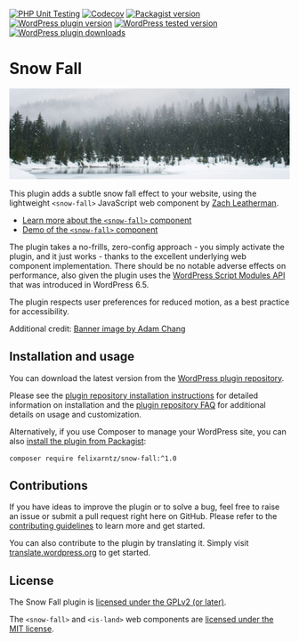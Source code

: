 [![PHP Unit Testing](https://img.shields.io/github/actions/workflow/status/felixarntz/snow-fall/php-test.yml?style=for-the-badge&label=PHP%20Unit%20Testing)](https://github.com/felixarntz/snow-fall/actions/workflows/php-test.yml)
[![Codecov](https://img.shields.io/codecov/c/github/felixarntz/snow-fall?style=for-the-badge)](https://app.codecov.io/github/felixarntz/snow-fall)
[![Packagist version](https://img.shields.io/packagist/v/felixarntz/snow-fall?style=for-the-badge)](https://packagist.org/packages/felixarntz/snow-fall)
[![WordPress plugin version](https://img.shields.io/wordpress/plugin/v/snow-fall?style=for-the-badge)](https://wordpress.org/plugins/snow-fall/)
[![WordPress tested version](https://img.shields.io/wordpress/plugin/tested/snow-fall?style=for-the-badge)](https://wordpress.org/plugins/snow-fall/)
[![WordPress plugin downloads](https://img.shields.io/wordpress/plugin/dt/snow-fall?style=for-the-badge)](https://wordpress.org/plugins/snow-fall/)

# Snow Fall

![Banner for "Snow Fall"](https://github.com/felixarntz/snow-fall/blob/main/.wordpress-org/banner-1544x500.png?raw=true)

This plugin adds a subtle snow fall effect to your website, using the lightweight `<snow-fall>` JavaScript web component by [Zach Leatherman](https://www.zachleat.com).

* [Learn more about the `<snow-fall>` component](https://www.zachleat.com/web/snow-fall)
* [Demo of the `<snow-fall>` component](https://zachleat.github.io/snow-fall/demo.html)

The plugin takes a no-frills, zero-config approach - you simply activate the plugin, and it just works - thanks to the excellent underlying web component implementation. There should be no notable adverse effects on performance, also given the plugin uses the [WordPress Script Modules API](https://make.wordpress.org/core/2024/03/04/script-modules-in-6-5/) that was introduced in WordPress 6.5.

The plugin respects user preferences for reduced motion, as a best practice for accessibility.

Additional credit: [Banner image by Adam Chang](https://unsplash.com/photos/snow-field-and-green-pine-trees-during-daytime-IWenq-4JHqo)

## Installation and usage

You can download the latest version from the [WordPress plugin repository](https://wordpress.org/plugins/snow-fall/).

Please see the [plugin repository installation instructions](https://wordpress.org/plugins/snow-fall/#installation) for detailed information on installation and the [plugin repository FAQ](https://wordpress.org/plugins/snow-fall/#faq) for additional details on usage and customization.

Alternatively, if you use Composer to manage your WordPress site, you can also [install the plugin from Packagist](https://packagist.org/packages/felixarntz/snow-fall):

```
composer require felixarntz/snow-fall:^1.0
```

## Contributions

If you have ideas to improve the plugin or to solve a bug, feel free to raise an issue or submit a pull request right here on GitHub. Please refer to the [contributing guidelines](https://github.com/felixarntz/snow-fall/blob/main/CONTRIBUTING.md) to learn more and get started.

You can also contribute to the plugin by translating it. Simply visit [translate.wordpress.org](https://translate.wordpress.org/projects/wp-plugins/snow-fall) to get started.

## License

The Snow Fall plugin is [licensed under the GPLv2 (or later)](https://www.gnu.org/licenses/gpl-2.0.html).

The `<snow-fall>` and `<is-land>` web components are [licensed under the MIT license](https://opensource.org/license/mit).
